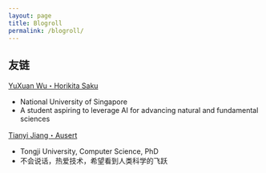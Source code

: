```yaml
---
layout: page
title: Blogroll
permalink: /blogroll/
---
```


## 友链


[YuXuan Wu・Horikita Saku](https://horikitasaku.github.io/)

- National University of Singapore
- A student aspiring to leverage AI for advancing natural and fundamental sciences

[Tianyi Jiang・Ausert](https://ausertdream.github.io/)

- Tongji University, Computer Science, PhD
- 不会说话，热爱技术，希望看到人类科学的飞跃